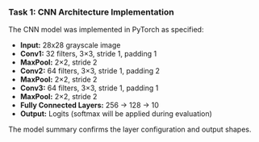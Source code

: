 ### Task 1: CNN Architecture Implementation

The CNN model was implemented in PyTorch as specified:

- **Input:** 28x28 grayscale image
- **Conv1:** 32 filters, 3×3, stride 1, padding 1
- **MaxPool:** 2×2, stride 2
- **Conv2:** 64 filters, 3×3, stride 1, padding 2
- **MaxPool:** 2×2, stride 2
- **Conv3:** 64 filters, 3×3, stride 1, padding 1
- **MaxPool:** 2×2, stride 2
- **Fully Connected Layers:** 256 → 128 → 10
- **Output:** Logits (softmax will be applied during evaluation)

The model summary confirms the layer configuration and output shapes.
